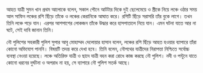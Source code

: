 আহত যাত্রী সুমন খান প্রথম আলোকে বলেন, সকাল পৌনে আটটার দিকে দুই ছেলেমেয়ে ও স্ত্রীকে নিয়ে লঞ্চে ওঠার সময় আল সাফিন লঞ্চের রশি ছিঁড়ে তাঁকে ও লঞ্চের কেরানিকে আঘাত করে। রশিটি ছিঁড়ে সরাসরি তাঁর বুকে লাগে। তখন তিনি লঞ্চে পড়ে যান। এরপর আশপাশের লোকজন তাঁকে উদ্ধার করে হাসপাতালে নিয়ে যান। এমন ঘটনা যাতে আর না ঘটে, সেই দাবি জানান তিনি।

নৌ পুলিশের সহকারী পুলিশ সুপার আবু মোহাম্মদ দেলোয়ার হাসান বলেন, লঞ্চের রশি ছিঁড়ে আহত হওয়ার ব্যাপারে তাঁরা কোনো অভিযোগ পাননি। বিষয়টি তদন্ত করে দেখা হবে। তিনি বলেন, নৌপথের যাত্রীদের নিরাপত্তা নিশ্চিতে সর্বোচ্চ ব্যবস্থা নেওয়া হয়েছে। লঞ্চে অতিরিক্ত যাত্রী ও ছাদে যাত্রী বহন করা রোধে কাজ করছে নৌ পুলিশ। নদী ও পন্টুনে যাতে কোনো ধরনের দুর্ঘটনা ও অপরাধ না হয়, সে ব্যাপারে নৌ পুলিশ সতর্ক আছে।
